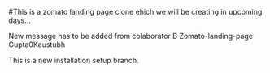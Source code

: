 #This is a zomato landing page clone ehich we will be creating in upcoming days...

New message has to be added from colaborator B
Zomato-landing-page
Gupta0Kaustubh


This is a new installation setup branch.
